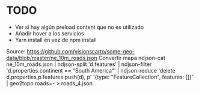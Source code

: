 # TODO

- Ver si hay algún preload content que no es utilizado
- Añadir hover a los servicios
- Yarn install en vez de npm install

Source:
https://github.com/visionscarto/some-geo-data/blob/master/ne_10m_roads.json
Convertir mapa
ndjson-cat ne_10m_roads.json | ndjson-split 'd.features' | ndjson-filter 'd.properties.continent == "South America"' | ndjson-reduce 'delete d.properties,p.features.push(d), p' '{type: "FeatureCollection", features: []}' | geo2topo roads=- > roads_4.json

